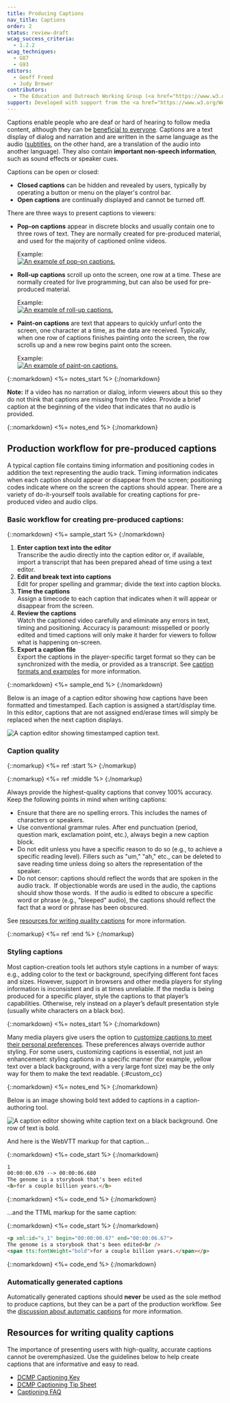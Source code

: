 ```yaml
---
title: Producing Captions
nav_title: Captions
order: 2
status: review-draft
wcag_success_criteria:
  - 1.2.2
wcag_techniques:
  - G87
  - G93
editors:
  - Geoff Freed
  - Judy Brewer
contributors:
  - The Education and Outreach Working Group (<a href="https://www.w3.org/WAI/EO/">EOWG</a>)
support: Developed with support from the <a href="https://www.w3.org/WAI/WCAGTA/">U.S. Access Board, WCAG TA Project</a>
---
```


Captions enable people who are deaf or hard of hearing to follow media content, although they can be [beneficial to everyone](index.html#cc+ad_purpose). Captions are a text display of dialog and narration and are written in the same language as the audio ([subtitles](subtitles.html), on the other hand, are a translation of the audio into another language). They also contain **important non-speech information**, such as sound effects or speaker cues.

Captions can be open or closed:

-   **Closed captions** can be hidden and revealed by users, typically
    by operating a button or menu on the player's control bar.
-   **Open captions** are continually displayed and cannot be turned off.

There are three ways to present captions to viewers:

-   **Pop-on captions** appear in discrete blocks and usually
    contain one to three rows of text. They are normally created for
    pre-produced material, and used for the majority of captioned
    online videos.

    Example:<br>
    [![An example of pop-on captions.](cc_perspectives.png)](https://www.w3.org/WAI/perspectives/captions.html)
-   **Roll-up captions** scroll up onto the
    screen, one row at a time. These are normally created for live programming, but can
    also be used for pre-produced material.

    Example:<br>
    [![An example of roll-up captions.](roll-up.png)](http://ncamftp.wgbh.org/sp/wai/roll-up_cc.mp4)
-   **Paint-on captions** are text that appears to quickly unfurl onto the screen, one character at a time, as the data are received. Typically, when one row of captions finishes painting onto the screen, the row scrolls up and a new row begins paint onto the screen.

    Example:<br>
    [![An example of paint-on captions.](paint-on.png)](http://ncamftp.wgbh.org/sp/wai/paint-on_cc.mp4)

{::nomarkdown}
<%= notes_start %>
{:/nomarkdown}

**Note:** If a video has no narration or dialog, inform viewers about this so they do not think that captions are missing from the video. Provide a brief caption at the beginning of the video that indicates that no audio is provided.

{::nomarkdown}
<%= notes_end %>
{:/nomarkdown}

## Production workflow for pre-produced captions

A typical caption file contains timing information and positioning codes in addition the text representing the audio track. Timing information indicates when each caption should appear or disappear from the screen; positioning codes indicate where on the screen the captions should appear.  There are
a variety of do-it-yourself tools available for creating captions for pre-produced video and audio clips.

### Basic workflow for creating pre-produced captions:

{::nomarkdown}
<%= sample_start %>
{:/nomarkdown}

1.  **Enter caption text into the editor**<br>
    Transcribe the audio directly into the caption editor or, if
    available, import a transcript that has been prepared ahead of time using a text editor.
2.  **Edit and break text into captions**<br>
    Edit for proper spelling and grammar; divide the text into caption
    blocks.
3.  **Time the captions**<br>
    Assign a timecode to each caption that indicates when it will appear
    or disappear from the screen.
4.  **Review the captions**<br>
    Watch the captioned video carefully and eliminate any errors in text, timing and positioning.
    Accuracy is paramount: misspelled or poorly edited and timed
    captions will only make it harder for viewers to follow what is
    happening on-screen.
5.  **Export a caption file**<br>
    Export the captions in the player-specific target format so they can be synchronized with the media, or provided as a transcript. See [caption formats and
    examples](formats.html) for more information.

{::nomarkdown}
<%= sample_end %>
{:/nomarkdown}


Below is an image of a caption editor showing how captions have been
formatted and timestamped. Each caption is assigned a start/display time. In this editor, captions that are not assigned end/erase times will simply be replaced when the next caption displays.

![A caption editor showing timestamped caption text.](timecodes.png)

### Caption quality

{::nomarkup}
<%= ref :start %>
{:/nomarkup}


{::nomarkup}
<%= ref :middle %>
{:/nomarkup}

Always provide the highest-quality captions that convey 100% accuracy.
Keep the following points in mind when writing
captions:

-   Ensure that there are no spelling errors. This includes the names of
    characters or speakers.
-   Use conventional grammar rules. After end punctuation (period,
    question mark, exclamation point, etc.), always begin a new caption block.
-   Do not edit unless you have a specific reason to do so (e.g., to
    achieve a specific reading level). Fillers such as "um," "ah," etc.,
    can be deleted to save reading time unless doing so alters the
    representation of the speaker.
-   Do not censor: captions should reflect the words that are spoken in the audio track.  If objectionable words are used in the audio, the captions should show those words.  If the audio is edited to obscure a specific word or phrase (e.g., "bleeped" audio), the captions should reflect the fact that a word or phrase has been obscured.

See [resources for writing quality captions](#resources-for-writing-quality-captions) for more
information.

{::nomarkup}
<%= ref :end %>
{:/nomarkup}

### Styling captions

Most caption-creation tools let authors style captions in a number of ways: e.g., adding color to the text or background, specifying different font faces and sizes. However, support in browsers and other media players for styling information is inconsistent and is at times unreliable. If the media is being produced for a specific player, style the captions to that player’s capabilities.  Otherwise, rely instead on a player’s default presentation style (usually white characters on a black box).

{::nomarkdown}
<%= notes_start %>
{:/nomarkdown}

Many media players give users the option to [customize captions to meet their personal preferences](playing.html#user-customization-of-captions). These preferences always override author styling. For some users, customizing captions is essential, not just an enhancement: styling captions in a specific manner (for example, yellow text over a black background, with a very large font size) may be the only way for them to make the text readable.
{:#custom_cc}

{::nomarkdown}
<%= notes_end %>
{:/nomarkdown}

Below is an image showing bold text added to captions in a
caption-authoring tool.

![A caption editor showing white caption text on a black background. One
row of text is bold.](text_bold.png)

And here is the WebVTT markup for that caption…

{::nomarkdown}
<%= code_start %>
{:/nomarkdown}

~~~html
1
00:00:00.670 --> 00:00:06.680
The genome is a storybook that's been edited
<b>for a couple billion years.</b>
~~~

{::nomarkdown}
<%= code_end %>
{:/nomarkdown}

…and the TTML markup for the same caption:

{::nomarkdown}
<%= code_start %>
{:/nomarkdown}

~~~html
<p xml:id="s_1" begin="00:00:00.67" end="00:00:06.67">
The genome is a storybook that's been edited<br />
<span tts:fontWeight="bold">for a couple billion years.</span></p>
~~~

{::nomarkdown}
<%= code_end %>
{:/nomarkdown}

### Automatically generated captions

Automatically generated captions should **never** be used as the sole method to produce captions, but they can be a part of the production workflow. See the [discussion about automatic captions](automatically-generated-captions.html) for more information.

## Resources for writing quality captions

The importance of presenting users with high-quality, accurate captions
cannot be overemphasized. Use the guidelines below to help create
captions that are informative and easy to read.

-   [<abbr title="Described and Captioned Media Program">DCMP</abbr> Captioning
    Key](http://www.captioningkey.org/quality_captioning.html)
-   [<abbr title="Described and Captioned Media Program">DCMP</abbr> Captioning Tip Sheet](https://www.dcmp.org/ai/225/)
-   [Captioning FAQ](http://main.wgbh.org/wgbh/pages/mag/services/captioning/faq/sugg-styles-conv-faq.html)
